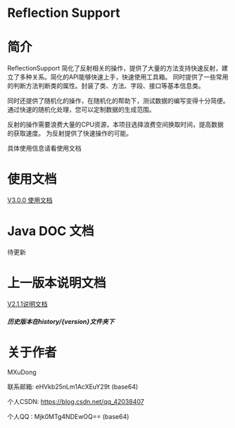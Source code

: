 # Reflection Support

# 简介
ReflectionSupport 简化了反射相关的操作，提供了大量的方法支持快速反射，建立了多种关系。简化的API能够快速上手，快速使用工具箱。
同时提供了一些常用的判断方法判断类的属性。封装了类、方法、字段、接口等基本信息类。

同时还提供了随机化的操作，在随机化的帮助下，测试数据的编写变得十分简便。
通过快速的随机化处理，您可以定制数据的生成范围。

反射的操作需要浪费大量的CPU资源，本项目选择浪费空间换取时间，提高数据的获取速度。
为反射提供了快速操作的可能。

具体使用信息请看使用文档


# 使用文档
[V3.0.0 使用文档](mds/V3.0.0-/Instructions.md)

# Java DOC 文档
待更新

# 上一版本说明文档
[V2.1.1说明文档](/history-code/2.1.1/README.md)

##### 历史版本在history/{version}文件夹下

# 关于作者
MXuDong

联系邮箱: eHVkb25nLm1AcXEuY29t (base64)

个人CSDN: https://blog.csdn.net/qq_42038407

个人QQ : Mjk0MTg4NDEwOQ== (base64)